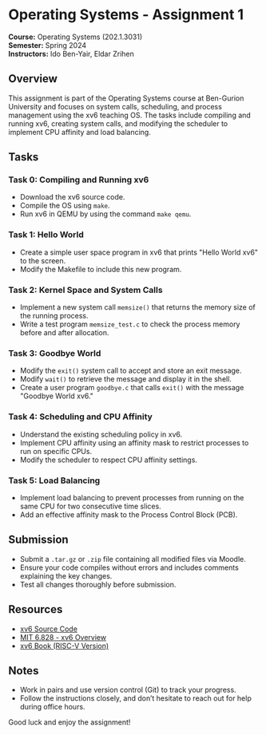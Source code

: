 # Operating Systems - Assignment 1

**Course:** Operating Systems (202.1.3031)  
**Semester:** Spring 2024  
**Instructors:** Ido Ben-Yair, Eldar Zrihen

## Overview

This assignment is part of the Operating Systems course at Ben-Gurion University and focuses on system calls, scheduling, and process management using the xv6 teaching OS. The tasks include compiling and running xv6, creating system calls, and modifying the scheduler to implement CPU affinity and load balancing.

## Tasks

### Task 0: Compiling and Running xv6
- Download the xv6 source code.
- Compile the OS using `make`.
- Run xv6 in QEMU by using the command `make qemu`.

### Task 1: Hello World
- Create a simple user space program in xv6 that prints "Hello World xv6" to the screen.
- Modify the Makefile to include this new program.

### Task 2: Kernel Space and System Calls
- Implement a new system call `memsize()` that returns the memory size of the running process.
- Write a test program `memsize_test.c` to check the process memory before and after allocation.

### Task 3: Goodbye World
- Modify the `exit()` system call to accept and store an exit message.
- Modify `wait()` to retrieve the message and display it in the shell.
- Create a user program `goodbye.c` that calls `exit()` with the message "Goodbye World xv6."

### Task 4: Scheduling and CPU Affinity
- Understand the existing scheduling policy in xv6.
- Implement CPU affinity using an affinity mask to restrict processes to run on specific CPUs.
- Modify the scheduler to respect CPU affinity settings.

### Task 5: Load Balancing
- Implement load balancing to prevent processes from running on the same CPU for two consecutive time slices.
- Add an effective affinity mask to the Process Control Block (PCB).

## Submission
- Submit a `.tar.gz` or `.zip` file containing all modified files via Moodle.
- Ensure your code compiles without errors and includes comments explaining the key changes.
- Test all changes thoroughly before submission.

## Resources
- [xv6 Source Code](https://github.com/BGU-CS-OS/xv6-riscv.git)
- [MIT 6.828 - xv6 Overview](https://pdos.csail.mit.edu/6.828/2022/overview.html)
- [xv6 Book (RISC-V Version)](https://pdos.csail.mit.edu/6.828/2022/xv6/book-riscv-rev3.pdf)

## Notes
- Work in pairs and use version control (Git) to track your progress.
- Follow the instructions closely, and don’t hesitate to reach out for help during office hours.

Good luck and enjoy the assignment!
